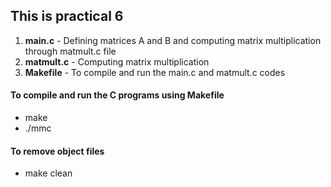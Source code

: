 ## This is practical 6
1. **main.c** - Defining matrices A and B and computing matrix multiplication through matmult.c file  
2. **matmult.c** - Computing matrix multiplication
3. **Makefile** - To compile and run the main.c and matmult.c codes

#### To compile and run the C programs using Makefile
- make
- ./mmc
#### To remove object files
- make clean
